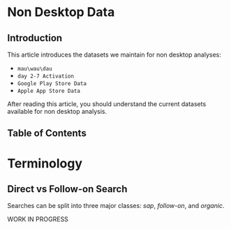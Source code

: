 # Non Desktop Data

## Introduction

This article introduces the datasets we maintain for non desktop analyses:
- `mau\wau\dau`
- `day 2-7 Activation`
- `Google Play Store Data`
- `Apple App Store Data`

After reading this article, you should understand the current datasets available for non desktop analysis.

## Table of Contents

<!-- toc -->

# Terminology

## Direct vs Follow-on Search

Searches can be split into three major classes: *sap*, *follow-on*, and *organic*.

WORK IN PROGRESS
